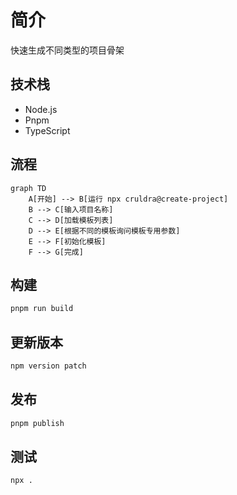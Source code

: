 # 简介

快速生成不同类型的项目骨架

## 技术栈

- Node.js
- Pnpm
- TypeScript

## 流程

```mermaid
graph TD
    A[开始] --> B[运行 npx cruldra@create-project]
    B --> C[输入项目名称]
    C --> D[加载模板列表]
    D --> E[根据不同的模板询问模板专用参数]
    E --> F[初始化模板]
    F --> G[完成]
```

## 构建

```sh
pnpm run build
```
## 更新版本

```sh
npm version patch
```
## 发布

```sh
pnpm publish
```
## 测试

```sh
npx .
```